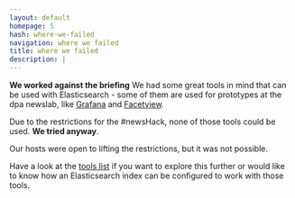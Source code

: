 ```yaml
---
layout: default
homepage: 5
hash: where-we-failed
navigation: where we failed
title: where we failed
description: |
---
```


**We worked against the briefing** We had some great tools in mind that can be used with Elasticsearch - some of them are used for prototypes at the dpa newslab, like [Grafana](https://grafana.com/) and [Facetview](https://github.com/okfn/facetview).

Due to the restrictions for the #newsHack, none of those tools could be used. **We tried anyway**.

Our hosts were open to lifting the restrictions, but it was not possible. 

Have a look at the [tools list](tools/) if you want to explore this further or would like to know how an Elasticsearch index can be configured to work with those tools.

